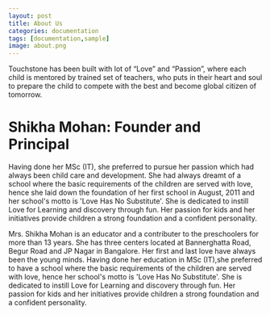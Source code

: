 ```yaml
---
layout: post
title: About Us
categories: documentation
tags: [documentation,sample]
image: about.png
---
```


Touchstone has been built with lot of “Love” and “Passion”, where each child is mentored by trained set of teachers, who puts in their heart and soul to prepare the child to compete with the best and become global citizen of tomorrow.

# Shikha Mohan: Founder and Principal

Having done her MSc (IT), she preferred to pursue her passion which had always been child care and development. She had always dreamt of a school where the basic requirements of the children are served with love, hence she laid down the foundation of her first school in August, 2011 and her school's motto is 'Love Has No Substitute'. She is dedicated to instill Love for Learning and discovery through fun. Her passion for kids and her initiatives provide children a strong foundation and a confident personality.

Mrs. Shikha Mohan is an educator and a contributer to the preschoolers for more than 13 years. She has three centers located at Bannerghatta Road, Begur Road and JP Nagar in  Bangalore. Her first and last love have always been the young minds. Having done her education in MSc (IT),she preferred to have a school where the basic requirements of the children are served with love, hence her school's motto is 'Love Has No Substitute'. She is dedicated to instill Love for Learning and discovery through fun. Her passion for kids and her initiatives provide children a strong foundation and a confident personality.

